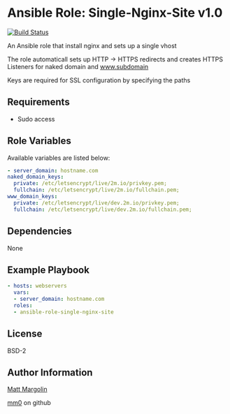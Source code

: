 Ansible Role: Single-Nginx-Site v1.0
===

[![Build Status](https://travis-ci.org/mm0/ansible-role-single-nginx-site.svg?branch=master)](https://travis-ci.org/mm0/ansible-role-single-nginx-site)


An Ansible role that install nginx and sets up a single vhost

The role automaticall sets up HTTP -> HTTPS redirects and creates HTTPS Listeners for naked domain and www.subdomain

Keys are required for SSL configuration by specifying the paths

Requirements
--

- Sudo access


Role Variables
--

Available variables are listed below:
```yml
- server_domain: hostname.com
naked_domain_keys:
  private: /etc/letsencrypt/live/2m.io/privkey.pem;
  fullchain: /etc/letsencrypt/live/2m.io/fullchain.pem;
www_domain_keys:
  private: /etc/letsencrypt/live/dev.2m.io/privkey.pem;
  fullchain: /etc/letsencrypt/live/dev.2m.io/fullchain.pem;
```

Dependencies
--

None 

Example Playbook
--

```yml
- hosts: webservers
  vars: 
  - server_domain: hostname.com
  roles:
  - ansible-role-single-nginx-site
```

License
---------------

BSD-2

Author Information
------------------

[Matt Margolin](mailto:matt.margolin@gmail.com)

[mm0](https://github.com/mm0) on github
